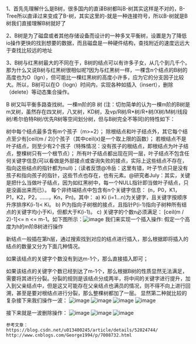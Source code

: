 1、首先先理解什么是B树，很多国内的直译B树都叫B-树其实这样是不对的，B-Tree所以直译过来变成了B-树，其实这里的-就是一种连接符号，所以B-树就是B树我们直接理解B树就好了

2、B树是为了磁盘或者其他存储设备而设计的一种多叉平衡树，设置是为了降低io操作更快的找到想要的数据，而且磁盘是一种硬件结构，查找附近的速度远远大于查找比较远的地址

3、B树与红黑树最大的不同在于，B树的结点可以有许多子女，从几个到几千个。那为什么又说B树与红黑树很相似呢?因为与红黑树一样，一棵含n个结点的B树的高度也为O（lgn），但可能比一棵红黑树的高度小许多，应为它的分支因子比较大。所以，B树可以在O（logn）时间内，实现各种如插入（insert），删除（delete）等动态集合操作。

 B 树又叫平衡多路查找树。一棵m阶的B 树 (注：切勿简单的认为一棵m阶的B树是m叉树，虽然存在四叉树，八叉树，KD树，及vp/R树/R*树/R+树/X树/M树/线段树/希尔伯特R树/优先R树等空间划分树，但与B树完全不等同)的特性如下：

树中每个结点最多含有m个孩子（m>=2）；
除根结点和叶子结点外，其它每个结点至少有[ceil(m / 2)]个孩子（其中ceil(x)是一个取上限的函数）；
若根结点不是叶子结点，则至少有2个孩子（特殊情况：没有孩子的根结点，即根结点为叶子结点，整棵树只有一个根节点）；
所有叶子结点都出现在同一层，叶子结点不包含任何关键字信息(可以看做是外部接点或查询失败的接点，实际上这些结点不存在，指向这些结点的指针都为null)；（读者反馈@冷岳：这里有错，叶子节点只是没有孩子和指向孩子的指针，这些节点也存在，也有元素。@研究者July：其实，关键是把什么当做叶子结点，因为如红黑树中，每一个NULL指针即当做叶子结点，只是没画出来而已）。
每个非终端结点中包含有n个关键字信息： (n，P0，K1，P1，K2，P2，......，Kn，Pn)。其中：
       a)   Ki (i=1...n)为关键字，且关键字按顺序升序排序K(i-1)< Ki。 
       b)   Pi为指向子树根的接点，且指针P(i-1)指向子树种所有结点的关键字均小于Ki，但都大于K(i-1)。 
       c)   关键字的个数n必须满足： [ceil(m / 2)-1]<= n <= m-1。如下图所示：![image](http://hi.csdn.net/attachment/201112/18/0_1324205685teT7.gif)
我们来实现一个插入操作:
假定一个高度为h的m阶B树进行操作

       
新结点一般插在第h层，通过搜索找到对应的结点进行插入，那么根据即将插入的结点的数量又分为下面几种情况。

如果该结点的关键字个数没有到达m-1个，那么直接插入即可；

如果该结点的关键字个数已经到达了m-1个，那么根据B树的性质显然无法满足，需要将其进行分裂。分裂的规则是该结点分成两半，将中间的关键字进行提升，加入到父亲结点中，但是这又可能存在父亲结点也满员的情况，则不得不向上进行回溯，甚至是要对根结点进行分裂，那么整棵树都加了一层。 显然第二种就比较的复杂接下来我们操作一波：
![image](http://odwv9d2u8.bkt.clouddn.com/17-6-14/52788134.jpg)
![image](http://odwv9d2u8.bkt.clouddn.com/17-6-14/79561188.jpg)
![image](http://odwv9d2u8.bkt.clouddn.com/17-6-14/18477315.jpg)
![image](http://odwv9d2u8.bkt.clouddn.com/17-6-14/71199468.jpg)

接下来就是一波删除操作：
![image](http://odwv9d2u8.bkt.clouddn.com/17-6-14/26426104.jpg)
![image](http://odwv9d2u8.bkt.clouddn.com/17-6-14/79247104.jpg)
![image](http://odwv9d2u8.bkt.clouddn.com/17-6-14/18655653.jpg)


```
参考文章：
https://blog.csdn.net/u013400245/article/details/52824744/
http://www.cnblogs.com/George1994/p/7008732.html
```

